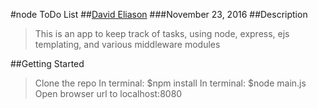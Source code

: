 #node ToDo List
##[David Eliason](http://www.thedavideliason.com)
###November 23, 2016
##Description
>This is an app to keep track of tasks, using node, express, ejs templating, and various middleware modules

##Getting Started
>Clone the repo
>In terminal: $npm install
>In terminal: $node main.js
>Open browser url to localhost:8080